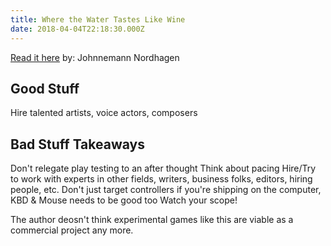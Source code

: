 ```yaml
---
title: Where the Water Tastes Like Wine
date: 2018-04-04T22:18:30.000Z
---
```


[Read it here](https://medium.com/@johnnemann/where-the-water-tastes-like-wine-postmortem-211a1f9d791a)
by: Johnnemann Nordhagen

## Good Stuff
Hire talented artists, voice actors, composers

## Bad Stuff Takeaways
Don't relegate play testing to an after thought
Think about pacing
Hire/Try to work with experts in other fields, writers, business folks, editors, hiring people, etc.
Don't just target controllers if you're shipping on the computer, KBD & Mouse needs to be good too
Watch your scope!

The author deosn't think experimental games like this are viable as a commercial project any more.
